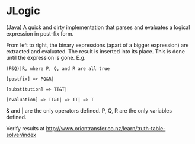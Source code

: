 JLogic
======

(Java) A quick and dirty implementation that parses and evaluates a logical expression in post-fix form.

From left to right, the binary expressions (apart of a bigger expression) are extracted and evaluated. The result is inserted into its place. This is done until the expression is gone. E.g.

	(P&Q)|R, where P, Q, and R are all true 
  
  	[postfix] => PQ&R|
  
  	[substitution] => TT&T| 
  
  	[evaluation] => TT&T| => TT| => T		

& and | are the only operators defined.
P, Q, R are the only variables defined.

Verify results at http://www.oriontransfer.co.nz/learn/truth-table-solver/index
